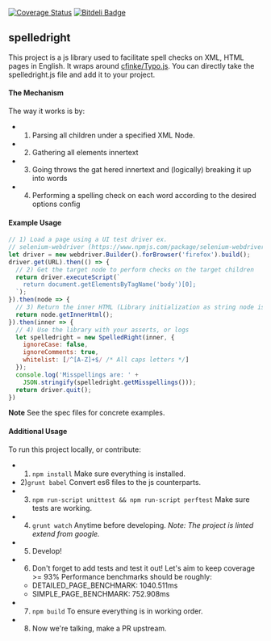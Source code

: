 [![Coverage Status](https://coveralls.io/repos/github/tmillner/spelledright/badge.svg?branch=master)](https://coveralls.io/github/tmillner/spelledright?branch=master) [![Bitdeli Badge](https://d2weczhvl823v0.cloudfront.net/tmillner/spelledright/trend.png)](https://bitdeli.com/free "Bitdeli Badge")
## spelledright 

This project is a js library used to facilitate spell checks on XML, HTML pages in English. It wraps around [cfinke/Typo.js](https://github.com/cfinke/Typo.js). 
You can directly take the spelledright.js file and add it to your project.


#### The Mechanism
The way it works is by:

- 1) Parsing all children under a specified XML Node. 
- 2) Gathering all elements innertext 
- 3) Going throws the gat
hered innertext and (logically) breaking it up into words
- 4) Performing a spelling check on each word according to the desired options config

#### Example Usage 
```js
// 1) Load a page using a UI test driver ex.
// selenium-webdriver (https://www.npmjs.com/package/selenium-webdriver)
let driver = new webdriver.Builder().forBrowser('firefox').build();
driver.get(URL).then(() => {
  // 2) Get the target node to perform checks on the target children
  return driver.executeScript(`
    return document.getElementsByTagName('body')[0];
  `);
}).then(node => {
  // 3) Return the inner HTML (Library initialization as string node is supported)
  return node.getInnerHtml();
}).then(inner => {
  // 4) Use the library with your asserts, or logs
  let spelledright = new SpelledRight(inner, {
    ignoreCase: false,
    ignoreComments: true,
    whitelist: [/^[A-Z]+$/ /* All caps letters */]
  });
  console.log('Misspellings are: ' +
    JSON.stringify(spelledright.getMisspellings()));
  return driver.quit();
})
```
**Note** See the spec files for concrete examples.


#### Additional Usage
To run this project locally, or contribute:

- 1) `npm install` Make sure everything is installed.
- 2)`grunt babel` Convert es6 files to the js counterparts.
- 3) `npm run-script unittest && npm run-script perftest` Make sure tests are working.
- 4) `grunt watch` Anytime before developing. *Note: The project is linted extend from google.*
- 5) Develop!
- 6) Don't forget to add tests and test it out! Let's aim to keep coverage >= 93%
 Performance benchmarks should be roughly: 
  - DETAILED_PAGE_BENCHMARK: 1040.511ms
  - SIMPLE_PAGE_BENCHMARK: 752.908ms
- 7) `npm build` To ensure everything is in working order.
- 8) Now we're talking, make a PR upstream.
